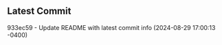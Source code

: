 
## Latest Commit
933ec59 - Update README with latest commit info (2024-08-29 17:00:13 -0400) <Yunxi-Zhou>
